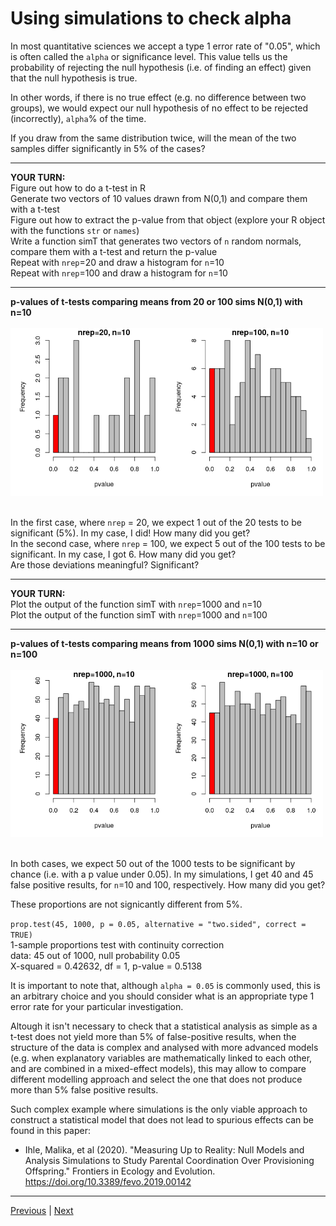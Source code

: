# Using simulations to check alpha

In most quantitative sciences we accept a type 1 error rate of "0.05", which is often called the `alpha` or significance level. This value tells us the probability of rejecting the null hypothesis (i.e. of finding an effect) given that the null hypothesis is true. 

In other words, if there is no true effect (e.g. no difference between two groups), we would expect our null hypothesis of no effect to be rejected (incorrectly), `alpha`% of the time.

If you draw from the same distribution twice, will the mean of the two samples differ significantly in 5% of the cases? 


***

**YOUR TURN:**  
Figure out how to do a t-test in R  
Generate two vectors of 10 values drawn from N(0,1) and compare them with a t-test  
Figure out how to extract the p-value from that object (explore your R object with the functions `str` or `names`)    
Write a function simT that generates two vectors of `n` random normals, compare them with a t-test and return the p-value  
Repeat with `nrep`=20 and draw a histogram for `n`=10  
Repeat with `nrep`=100 and draw a histogram for `n`=10

***

**p-values of t-tests comparing means from 20 or 100 sims N(0,1) with n=10**   
<br/>
<img src="../assets/ttest-changing-nrep.png" width="500">  
<br/>


In the first case, where `nrep` = 20, we expect 1 out of the 20 tests to be significant (5%). In my case, I did! How many did you get?    
In the second case, where `nrep` = 100, we expect 5 out of the 100 tests to be significant. In my case, I got 6. How many did you get?      
Are those deviations meaningful? Significant? 

***

**YOUR TURN:**  
Plot the output of the function simT with `nrep`=1000 and `n`=10  
Plot the output of the function simT with `nrep`=1000 and `n`=100

***


**p-values of t-tests comparing means from 1000 sims N(0,1) with n=10 or n=100**   
<br/>
<img src="../assets/ttest-changing-n.png" width="500">  
<br/>

In both cases, we expect 50 out of the 1000 tests to be significant by chance (i.e. with a p value under 0.05). In my simulations, I get 40 and 45 false positive results, for `n`=10 and 100, respectively. How many did you get?  

These proportions are not signicantly different from 5%. 

`prop.test(45, 1000, p = 0.05, alternative = "two.sided", correct = TRUE)`  
1-sample proportions test with continuity correction  
data:  45 out of 1000, null probability 0.05  
X-squared = 0.42632, df = 1, p-value = 0.5138  

It is important to note that, although `alpha = 0.05` is commonly used, this is an arbitrary choice and you should consider what is an appropriate type 1 error rate for your particular investigation.  

Altough it isn't necessary to check that a statistical analysis as simple as a t-test does not yield more than 5% of false-positive results, when the structure of the data is complex and analysed with more advanced models (e.g. when explanatory variables are mathematically linked to each other, and are combined in a mixed-effect models), this may allow to compare different modelling approach and select the one that does not produce more than 5% false positive results.  

Such complex example where simulations is the only viable approach to construct a statistical model that does not lead to spurious effects can be found in this paper:
* Ihle, Malika, et al (2020). "Measuring Up to Reality: Null Models and Analysis Simulations to Study Parental Coordination Over Provisioning Offspring." Frontiers in Ecology and Evolution. <a href="https://doi.org/10.3389/fevo.2019.00142" target="_blank">https://doi.org/10.3389/fevo.2019.00142</a>

***

[Previous](./dry-rule.md) | [Next](./check-power.md)


